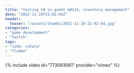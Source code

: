 ```yaml
---
title: "testing C# in godot &#124; inventory management"
date: "2022-11-19T21:02:44Z"
header:
  teaser: "/assets/thumbs/2022-11-19-21-02-44.jpg"
categories:
- "game development"
- "twitch"
tags:
- "code: csharp"
- "flambe"
---
```

{% include video id="773093061" provider="vimeo" %}
